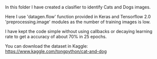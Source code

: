 In this folder I have created a clasifier to identify Cats and Dogs images.

Here I use 'datagen.flow' function provided in Keras and Tensorflow 2.0 'preprocessing.image' modules as the number of training images is low.

I have kept the code simple without using callbacks or decaying learning rate to get a accuracy of about 70% in 25 epochs.

You can download the dataset in Kaggle:
https://www.kaggle.com/tongpython/cat-and-dog
